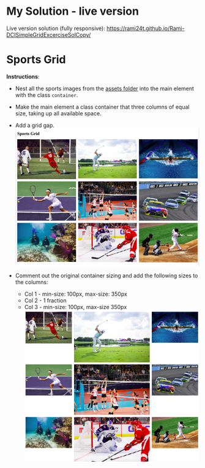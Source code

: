 # My Solution - live version

Live version solution (fully responsive): https://rami24t.github.io/Rami-DCISimpleGridExcerciseSolCopy/

# Sports Grid

**Instructions**: 
* Nest all the sports images from the [assets folder](./assets) into the main element with the class `container`. 

* Make the main element a class container that three columns of equal size, taking up all available space.

* Add a grid gap. 
![grid1-mock](/assets/grid1-reference.png)

* Comment out the original container sizing and add the following sizes to the columns: 
    - Col 1 - min-size: 100px, max-size: 350px
    - Col 2 - 1 fraction
    - Col 3 - min-size: 100px, max-size 350px
![grid2-mock](/assets/grid2-reference.png)
